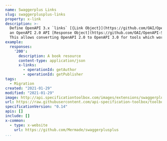 ```yaml
---
name: Swaggerplus Links
slug: swaggerplusplus-links
property: x-link
description: >-
  Define OpenAPI 3.x `links` [{Link Object}](https://github.com/OAI/OpenAPI-Specification/blob/master/versions/3.0.0.md#link-object) map
  an OpenAPI 2.0 API [Response Object](https://github.com/OAI/OpenAPI-Specification/blob/master/versions/2.0.md#response-object).
  This allows converting OpenAPI 2.0 to OpenAPI 3.0 for tools which work with OpenAPI 3.0.
example:
  responses:
    '200':
      description: A book resource
      content-type: application/json
      x-links:
        - operationId: getAuthor
        - operationId: getPublisher
tags:
  - Migration
created: "2021-01-29"
modified: "2021-01-29"
image: http://api.specificationtoolbox.com/images/extensions/swaggerplusplus-links.png
url: https://raw.githubusercontent.com/api-specification-toolbox/toolbox/main/_extensions/
specificationVersion: "0.14"
apis: []
include: []
x-common:
  - type: x-website
    url: https://github.com/Mermade/swaggerplusplus
...
```

